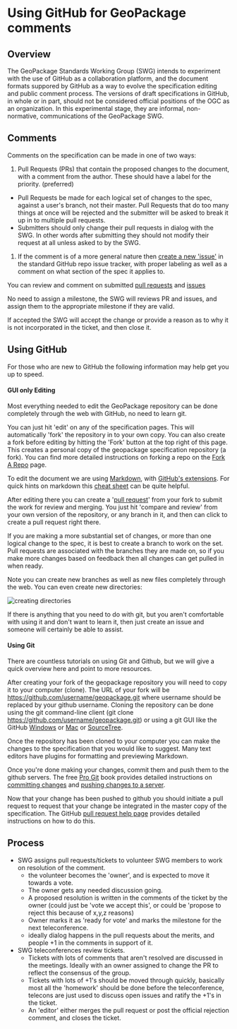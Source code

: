 # Using GitHub for GeoPackage comments

## Overview
The GeoPackage Standards Working Group (SWG) intends to experiment with the use of GitHub as a collaboration platform, 
and the document formats suppored by GitHub as a way to evolve the specification 
editing and public comment process. The versions of draft specifications in GitHub, in whole or in part, 
should not be considered official positions of the OGC as an organization. In this experimental stage, 
they are informal, non-normative, communications of the GeoPackage SWG.
  
## Comments

Comments on the specification can be made in one of two ways:

1. Pull Requests (PRs) that contain the proposed changes to the document, with a comment from the author. These should have a label for the priority. (preferred) 
  * Pull Requests be made for each logical set of changes to the spec, against a user's branch, not their master. Pull Requests that do too many things at once will be rejected and the submitter will be asked to break it up in to multiple pull requests.
  * Submitters should only change their pull requests in dialog with the SWG. In other words after submitting they should not modify their request at all unless asked to by the SWG.
1. If the comment is of a more general nature then [create a new 'issue'](https://github.com/opengis/geopackage/issues/new) in the standard GitHub repo issue tracker, with proper labeling as well as a comment on what section of the spec it applies to.

You can review and comment on submitted [pull requests](https://github.com/opengis/geopackage/pulls) and [issues](https://github.com/opengis/geopackage/issues?milestone=5&page=1&state=open)

No need to assign a milestone, the SWG will reviews PR and issues, and assign them to the appropriate milestone if they are valid.

If accepted the SWG will accept the change or provide a reason as to why it is not incorporated in the ticket, and
then close it.

## Using GitHub

For those who are new to GitHub the following information may help get you up to speed.

#### GUI only Editing

Most everything needed to edit the GeoPackage repository can be done completely through the web with GitHub,
no need to learn git.

You can just hit 'edit' on any of the specification pages. This will automatically 
'fork' the repository in to your own copy. You can also create a fork before editing by hitting the 'Fork' button
at the top right of this page. This creates a personal copy of the geopackage specification repository (a fork). 
You can find more detailed instructions on forking a repo on the 
[Fork A Repo](https://help.github.com/articles/fork-a-repo) page.

To edit the document we are using [Markdown](http://daringfireball.net/projects/markdown/), with 
[GitHub's extensions](http://github.github.com/github-flavored-markdown/). For quick hints on markdown this
[cheat sheet](https://github.com/adam-p/markdown-here/wiki/Markdown-Cheatsheet) can be quite helpful.

After editing there you can create a '[pull request](https://help.github.com/articles/creating-a-pull-request)' 
from your fork to submit the work for review and merging. You just hit 'compare and review' from your own 
version of the repository, or any branch in it, and then can click to create a pull request right there.

If you are making a more substantial set of changes, or more than one logical change to the spec, it is 
best to create a branch to work on the set. Pull requests are associated with the branches they are made on, so if 
you make more changes based on feedback then all changes can get pulled in when ready. 

Note you can create new branches as well as new files completely through the web. You can even create new
directories:

![creating directories](http://i.stack.imgur.com/n3Wg3.gif)

If there is anything that you need to do with git, but you aren't comfortable with using it and don't want to
learn it, then just create an issue and someone will certainly be able to assist.

#### Using Git

There are countless tutorials on using Git and Github, but we will give a quick overview here and point to
more resources.

After creating your fork of the geopackage repository you will need to copy it to your computer (clone). 
The URL of your fork will be https://github.com/username/geopackage.git where username should be replaced by 
your github username. Cloning the repository can be done using the git command-line client 
(git clone https://github.com/username/geopackage.git) or using a git GUI like the GitHub 
[Windows](http://windows.github.com/) or [Mac](http://mac.github.com/) or [SourceTree](http://sourcetreeapp.com/).

Once the repository has been cloned to your computer you can make the changes to the specification that 
you would like to suggest. Many text editors have plugins for formatting and previewing Markdown.

Once you're done making your changes, commit them and push them to the github servers. The free 
[Pro Git](http://git-scm.com/book) book provides detailed instructions on [committing 
changes](http://git-scm.com/book/en/Git-Basics-Recording-Changes-to-the-Repository) and 
[pushing changes to a server](http://git-scm.com/book/en/Git-Basics-Working-with-Remotes#Pushing-to-Your-Remotes).

Now that your change has been pushed to github you should initiate a pull request to request that your 
change be integrated in the master copy of the specification. The GitHub [pull request help page](https://help.github.com/articles/using-pull-requests) 
provides detailed instructions on how to do this.


## Process

* SWG assigns pull requests/tickets to volunteer SWG members to work on resolution of the comment.
  - the volunteer becomes the 'owner', and is expected to move it towards a vote.
  - The owner gets any needed discussion going.
  - A proposed resolution is written in the comments of the ticket by the owner (could just be 'vote we accept this', or could be 'propose to reject this because of x,y,z reasons)
  - Owner marks it as 'ready for vote' and marks the milestone for the next teleconference.
  - ideally dialog happens in the pull requests about the merits, and people +1 in the comments in support of it.
* SWG teleconferences review tickets. 
  - Tickets with lots of comments that aren't resolved are discussed in the meetings. Ideally with an owner assigned to change the PR to reflect the consensus of the group.
  - Tickets with lots of +1's should be moved through quickly, basically most all the 'homework' should be done before the teleconference, telecons are just used to discuss open issues and ratify the +1's in the ticket.
  - An 'editor' either merges the pull request or post the official rejection comment, and closes the ticket.

